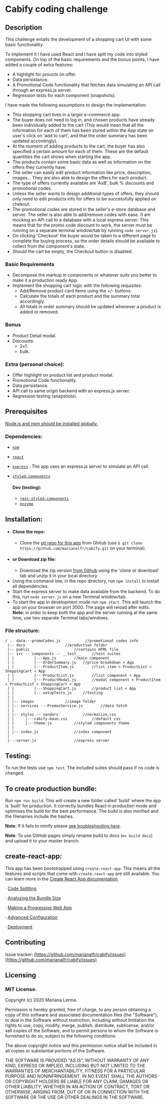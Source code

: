 # Cabify coding challenge

## Description
This challenge entails the development of a shopping cart UI with some basic functionality.

To implement it I have used React and I have split my code into styled components. 
On top of the basic requirements and the bonus points, I have added a couple of extra features:
- A highlight for proucts on offer. 
- Data persistance.
- A Promotional Code functionality that fetches data simulating an API call through an express.js server.
- Regression tests for each component (snapshots).

I have made the following assumptions to design the implementation:

- This shopping cart lives in a larger e-commerce app.
- The buyer does not need to log in, and chosen products have already been individually added to the cart (This would mean that all the information for each of them has been stored within the App state on user's click on 'add to cart', and that the order summary has been updated accordingly).
- At the moment of adding products to the cart, the buyer has also specified a certain amount for each of them. These are the default quantities the cart shows when starting the app.
- The products contain some basic data as well as information on the offers they currently have.
- The seller can easily edit product information like price, description, images... They are also able to design the offers for each product.
- The type of offers currently available are 'AxB', bulk % discounts and promotional codes. 
- Unless the seller wants to design additional types of offers, they should only need to edit products info for offers to be successfully applied on chekout.
- The promotional codes are stored in the seller's e-store database and server. The seller is also able to add/remove codes with ease. (I am mocking an API call to a database with a local express server. This means that for the promo code discount to work, the server must be running on a separate terminal window/tab by running `node server.js`).
- On clicking 'Checkout' the buyer would be taken to a different page to complete the buying process, so the order details should be available to collect from the component's state.
- Should the cart be empty, the Checkout button is disabled.


### Basic Requirements
- Decompose the markup in components or whatever suits you better to make it a production ready App.
- Implement the shopping cart logic with the following requisites:
    - Add/Remove product card items using the +/- buttons.
    - Calculate the totals of each product and the summary total accordingly.
    - All totals in order summary should be updated whenever a product is added or removed.

### Bonus
- Product Detail modal.
- Discounts: 
    - 2x1.
    - bulk.

### Extra (personal choice):
- Offer highlight on product list and product modal.
- Promotional Code functionality.
- Data persistance.
- API call to same origin backend with an express.js server. 
- Regression testing (snapshots).


## Prerequisites
[Node.js and npm should be installed globally.](https://www.taniarascia.com/how-to-install-and-use-node-js-and-npm-mac-and-windows/)
### Dependencies:
- [`npm`](https://www.npmjs.com/)
- [`react`](https://reactjs.org/)
- [`express`](https://expressjs.com/) : The app uses an express.js server to simulate an API call.
- [`styled-components`](https://styled-components.com/)

	#### Dev (testing):
	- [`jest-styled-components`](https://styled-components.com/docs/tooling#snapshot-testing)
	- [`enzyme`](https://airbnb.io/enzyme/)

## Installation:

- #### Clone the repo: 
	- Clone the [git repo for this app](https://github.com/marianalfr/cabify) from Ghitub (use `$ git clone https://github.com/marianalfr/cabify.git` on your terminal).
- #### or Download zip file:
	-  Download the zip version [from Github](https://github.com/marianalfr/cabify) using the 'clone or download' tab and unzip it in your local directory.
- Using the command line, in the repo directory, run `npm install` to install all dependencies.
- Start the express server to make data available from the backend. To do this, run `node server.js` on a new Terminal window/tab.
- To start the app in development mode run `npm start`. This will launch the app on your browser on port 3000. The page will reload after edits.
	**Note:** in order to keep both the app and the server running at the same time, use two separate Terminal tabs/windows. 

### File structure:

 ```
/ -- data···promoCodes.js			//promotional codes info
  |-- docs					//production folder
  |-- public					//contains HTML file
  |-- src -- components -- __test__		//test suites
  |	| 	      |···App.js		//main component
  |	| 	      |···OrderSummary.js	//price breakdown < App
  |	| 	      |···ProductItem.js		//list item < ProductList < ShoppingCart < App
  |	| 	      |···ProductList.js		//list component < App
  |	| 	      |···ProductModal.js		//modal component < ProductItem < ProductList < ShoppingCart < App 
  |	| 	      |···ShoppingCart.js		//product list < App
  |	| 	      |···setupTests.js		//testing 
  |	| 			  
  |	|-- images				//image folder
  |	|-- services ···PromosService.js		//data fetch
  |	| 
  |	|-- styles -- vendors			//normalize.css
  |	|	  |···cabify-base.css			//default css  
  |	|	  |···theme.js			//styled components theme 
  |	|  
  |	|···index.js				//index component
  |	
  |···server.js					//express server
```


## Testing:
To run the tests use `npm test`. The included suites should pass if no code is changed.

## To create production bundle: 
Run `npm run build`. This will create a new folder called 'build' where the app is 'built' for production. It correctly bundles React in production mode and optimises the build for the best performance. The build is also minified and the filenames include the hashes.

**Note**: If it fails to minify please [see troubleshooting here](https://facebook.github.io/create-react-app/docs/troubleshooting#npm-run-build-fails-to-minify).

**Note**: To use GitHub pages simply rename build to docs (`mv build docs`) and upload it to your master branch.

## create-react-app:
This app has been bootstrapped using `create-react-app`. This means all the features and scripts that come with `create-react-app` are still available.
You can learn more in the [Create React App documentation](https://facebook.github.io/create-react-app/docs/getting-started).

· [Code Splitting](https://facebook.github.io/create-react-app/docs/code-splitting)

· [Analyzing the Bundle Size](https://facebook.github.io/create-react-app/docs/analyzing-the-bundle-size)

· [Making a Progressive Web App](https://facebook.github.io/create-react-app/docs/making-a-progressive-web-app)

· [Advanced Configuration](https://facebook.github.io/create-react-app/docs/advanced-configuration)

· [Deployment](https://facebook.github.io/create-react-app/docs/deployment)

## Contributing
Issue tracker: [https://github.com/marianalfr/cabify/issues](https://github.com/marianalfr/cabify/issues)

## Licensing
### MIT License.
Copyright (c) 2020 Mariana Lerma.

Permission is hereby granted, free of charge, to any person obtaining a copy of this software and associated documentation files (the "Software"), to deal in the Software without restriction, including without limitation the rights to use, copy, modify, merge, publish, distribute, sublicense, and/or sell copies of the Software, and to permit persons to whom the Software is furnished to do so, subject to the following conditions:

The above copyright notice and this permission notice shall be included in all copies or substantial portions of the Software.

THE SOFTWARE IS PROVIDED "AS IS", WITHOUT WARRANTY OF ANY KIND, EXPRESS OR IMPLIED, INCLUDING BUT NOT LIMITED TO THE WARRANTIES OF MERCHANTABILITY, FITNESS FOR A PARTICULAR PURPOSE AND NONINFRINGEMENT. IN NO EVENT SHALL THE AUTHORS OR COPYRIGHT HOLDERS BE LIABLE FOR ANY CLAIM, DAMAGES OR OTHER LIABILITY, WHETHER IN AN ACTION OF CONTRACT, TORT OR OTHERWISE, ARISING FROM, OUT OF OR IN CONNECTION WITH THE SOFTWARE OR THE USE OR OTHER DEALINGS IN THE SOFTWARE.

